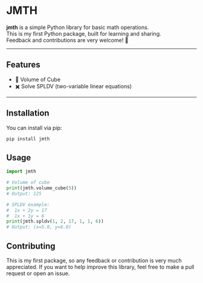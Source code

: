 # JMTH

**jmth** is a simple Python library for basic math operations.  
This is my first Python package, built for learning and sharing.  
Feedback and contributions are very welcome! 🚀

---

## Features
- 🧊 Volume of Cube
- ✖️ Solve SPLDV (two-variable linear equations)
---

## Installation

You can install via pip:

```bash
pip install jmth
```

## Usage

```python
import jmth

# Volume of cube
print(jmth.volume_cube(5))  
# Output: 125

# SPLDV example:
#  1x + 2y = 17
#  1x + 1y = 6
print(jmth.spldv(1, 2, 17, 1, 1, 6))
# Output: (x=5.0, y=6.0)
```

## Contributing
This is my first package, so any feedback or contribution is very much appreciated.
If you want to help improve this library, feel free to make a pull request or open an issue.